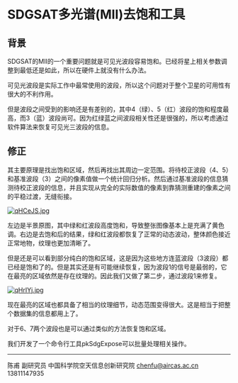 # SDGSAT多光谱(MII)去饱和工具

## 背景

SDGSAT的MII的一个重要问题就是可见光波段容易饱和。已经将星上相关参数调整到最低还是如此，所以在硬件上就没有什么办法。

可见光波段是实际工作中最常使用的波段，所以这个问题对于整个卫星的可用性有很大的不利作用。

但是波段之间受到的影响还是有差别的，其中4（绿）、5（红）波段的饱和程度最高，而3（蓝）波段尚可。因为红绿蓝之间波段相关性还是很强的，所以考虑通过软件算法来恢复可见光三波段的信息。



## 修正

其主要原理是找出饱和区域，然后再找出其周边一定范围。将待校正波段（4、5）和基准波段（3）之间的像素值做一个统计回归分析。然后通过基准波段的信息猜测待校正波段的信息，并且实现从完全的实际数值的像素到靠猜测重建的像素之间的平稳过渡，无缝衔接。



[![qHCeJS.jpg](https://s1.ax1x.com/2022/04/03/qHCeJS.jpg)](https://imgtu.com/i/qHCeJS)

左边是半景原图，其中绿和红波段高度饱和，导致整张图像基本上是充满了黄色调。右边是去饱和后的结果，绿和红波段都恢复了正常的动态波动，整体颜色接近正常地物，纹理也更加清晰了。

但是还是可以看到部分纯白的饱和区域，这是因为这些地方连蓝波段（3波段）都已经是饱和了的。但是其实还是有可能继续恢复，因为波段1的信号是最弱的，它在最亮的区域依然是存在纹理的。因此我们又做了第二步，通过波段1来修复。

[![qHrIYj.jpg](https://s1.ax1x.com/2022/04/04/qHrIYj.jpg)](https://imgtu.com/i/qHrIYj)



现在最亮的区域也都具备了相当的纹理细节，动态范围变得很大。这是相当于把整个数据集的信息都用上了。

对于6、7两个波段也是可以通过类似的方法恢复饱和区域。

我们开发了一个命令行工具pkSdgExpose可以批量处理相关操作。




---



陈甫 副研究员
中国科学院空天信息创新研究院
chenfu@aircas.ac.cn
13811147935